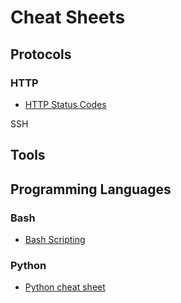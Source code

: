 # Cheat Sheets

## Protocols

### HTTP

* [HTTP Status Codes](https://www.abstractapi.com/http-status-codes)

SSH

## Tools



## Programming Languages

### Bash

* [Bash Scripting](https://devhints.io/bash)

### Python

* [Python cheat sheet](https://www.codeconquest.com/wp-content/uploads/Python-Cheat-Sheet-by-CodeConquestDOTcom.jpg)

